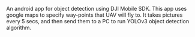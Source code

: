An android app for object detection using DJI Mobile SDK. This app uses google maps to specify way-points that UAV will fly to. It takes pictures every 5 secs, and then send them to a PC to run YOLOv3 object detection algorithm.
